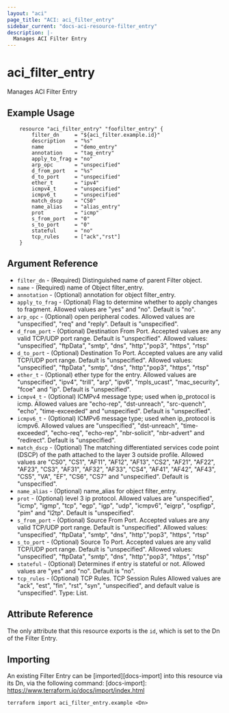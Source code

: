 ```yaml
---
layout: "aci"
page_title: "ACI: aci_filter_entry"
sidebar_current: "docs-aci-resource-filter_entry"
description: |-
  Manages ACI Filter Entry
---
```


# aci_filter_entry #
Manages ACI Filter Entry

## Example Usage ##

```hcl
	resource "aci_filter_entry" "foofilter_entry" {
		filter_dn     = "${aci_filter.example.id}"
		description   = "%s"
		name          = "demo_entry"
		annotation    = "tag_entry"
		apply_to_frag = "no"
		arp_opc       = "unspecified"
		d_from_port   = "%s"
		d_to_port     = "unspecified"
		ether_t       = "ipv4"
		icmpv4_t      = "unspecified"
		icmpv6_t      = "unspecified"
		match_dscp    = "CS0"
		name_alias    = "alias_entry"
		prot          = "icmp"
		s_from_port   = "0"
		s_to_port     = "0"
		stateful      = "no"
		tcp_rules     = ["ack","rst"]
	}
```
## Argument Reference ##
* `filter_dn` - (Required) Distinguished name of parent Filter object.
* `name` - (Required) name of Object filter_entry.
* `annotation` - (Optional) annotation for object filter_entry.
* `apply_to_frag` - (Optional) Flag to determine whether to apply changes to fragment. Allowed values are "yes" and "no". Default is "no". 
* `arp_opc` - (Optional) open peripheral codes. Allowed values are "unspecified", "req" and "reply". Default is "unspecified".
* `d_from_port` - (Optional) Destination From Port. Accepted values are any valid TCP/UDP port range. Default is "unspecified".
Allowed values: "unspecified", "ftpData", "smtp", "dns", "http","pop3", "https", "rtsp"
* `d_to_port` - (Optional) Destination To Port. Accepted values are any valid TCP/UDP port range. Default is "unspecified".
Allowed values: "unspecified", "ftpData", "smtp", "dns", "http","pop3", "https", "rtsp"
* `ether_t` - (Optional) ether type for the entry. Allowed values are "unspecified", "ipv4", "trill", "arp", "ipv6", "mpls_ucast", "mac_security", "fcoe" and "ip". Default is "unspecified".
* `icmpv4_t` - (Optional) ICMPv4 message type; used when ip_protocol is icmp. Allowed values are "echo-rep", "dst-unreach", "src-quench", "echo", "time-exceeded" and "unspecified". Default is "unspecified".
* `icmpv6_t` - (Optional) ICMPv6 message type; used when ip_protocol is icmpv6. Allowed values are "unspecified", "dst-unreach", "time-exceeded", "echo-req", "echo-rep", "nbr-solicit", "nbr-advert" and "redirect". Default is "unspecified".
* `match_dscp` - (Optional) The matching differentiated services code point (DSCP) of the path attached to the layer 3 outside profile. Allowed values are "CS0", "CS1", "AF11",	"AF12",	"AF13",	"CS2",	"AF21",	"AF22",	"AF23",	"CS3",	"AF31",	"AF32",	"AF33",	"CS4",	"AF41",	"AF42",	"AF43",	"CS5",	"VA",	"EF",	"CS6",	"CS7"	and "unspecified". Default is "unspecified".
* `name_alias` - (Optional) name_alias for object filter_entry.
* `prot` - (Optional) level 3 ip protocol. Allowed values are "unspecified", "icmp", "igmp", "tcp", "egp", "igp", "udp", "icmpv6", "eigrp", "ospfigp", "pim" and "l2tp". Default is "unspecified".
* `s_from_port` - (Optional) Source From Port. Accepted values are any valid TCP/UDP port range. Default is "unspecified".
Allowed values: "unspecified", "ftpData", "smtp", "dns", "http","pop3", "https", "rtsp"
* `s_to_port` - (Optional) Source To Port. Accepted values are any valid TCP/UDP port range. Default is "unspecified".
Allowed values: "unspecified", "ftpData", "smtp", "dns", "http","pop3", "https", "rtsp"
* `stateful` - (Optional) Determines if entry is stateful or not. Allowed values are "yes" and "no". Default is "no".
* `tcp_rules` - (Optional) TCP Rules. TCP Session Rules Allowed values are "ack", "est", "fin", "rst", "syn", "unspecified", and default value is "unspecified". Type: List.



## Attribute Reference

The only attribute that this resource exports is the `id`, which is set to the
Dn of the Filter Entry.

## Importing ##

An existing Filter Entry can be [imported][docs-import] into this resource via its Dn, via the following command:
[docs-import]: https://www.terraform.io/docs/import/index.html


```
terraform import aci_filter_entry.example <Dn>
```